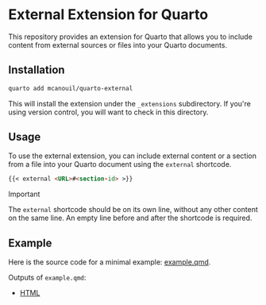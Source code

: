 # External Extension for Quarto

This repository provides an extension for Quarto that allows you to include content from external sources or files into your Quarto documents.

## Installation

```bash
quarto add mcanouil/quarto-external
```

This will install the extension under the `_extensions` subdirectory.
If you're using version control, you will want to check in this directory.

## Usage

To use the external extension, you can include external content or a section from a file into your Quarto document using the `external` shortcode.

```{.markdown shortcodes=false}
{{< external <URL>#<section-id> >}}
```

> [!IMPORTANT]
> The `external` shortcode should be on its own line, without any other content on the same line.
> An empty line before and after the shortcode is required.

## Example

Here is the source code for a minimal example: [example.qmd](example.qmd).

Outputs of `example.qmd`:

- [HTML](https://m.canouil.dev/quarto-external/)
